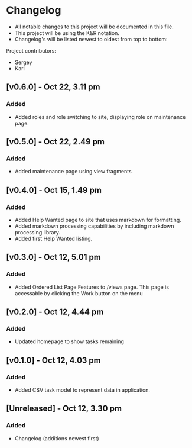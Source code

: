 # Changelog
- All notable changes to this project will be documented in this file.
- This project will be using the K&R notation.
- Changelog's will be listed newest to oldest from top to bottom:

Project contributors:
- Sergey
- Karl



## [v0.6.0] - Oct 22, 3.11 pm
### Added
- Added roles and role switching to site, displaying role on maintenance page.

## [v0.5.0] - Oct 22, 2.49 pm
### Added
- Added maintenance page using view fragments

## [v0.4.0] - Oct 15, 1.49 pm
### Added
- Added Help Wanted page to site that uses markdown for formatting.
- Added markdown processing capabilities by including markdown processing library.
- Added first Help Wanted listing.

## [v0.3.0] - Oct 12, 5.01 pm
### Added
- Added Ordered List Page Features to /views page. This page is accessable by clicking the Work button
on the menu

## [v0.2.0] - Oct 12, 4.44 pm
### Added
- Updated homepage to show tasks remaining

## [v0.1.0] - Oct 12, 4.03 pm
### Added
- Added CSV task model to represent data in application.

## [Unreleased] - Oct 12, 3.30 pm
### Added
- Changelog (additions newest first)
